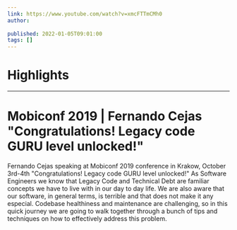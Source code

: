 ```yaml
---
link: https://www.youtube.com/watch?v=xmcFTTmCMh0
author: 
   
published: 2022-01-05T09:01:00
tags: []
---
```

# Highlights


---
# Mobiconf 2019 | Fernando Cejas "Congratulations! Legacy code GURU level unlocked!"
Fernando Cejas speaking at Mobiconf 2019 conference in Krakow, October 3rd-4th "Congratulations! Legacy code GURU level unlocked!" As Software Engineers we know that Legacy Code and Technical Debt are familiar concepts we have to live with in our day to day life. We are also aware that our software, in general terms, is terrible and that does not make it any especial. Codebase healthiness and maintenance are challenging, so in this quick journey we are going to walk together through a bunch of tips and techniques on how to effectively address this problem.